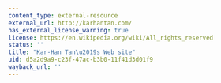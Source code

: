 ```yaml
---
content_type: external-resource
external_url: http://karhantan.com/
has_external_license_warning: true
license: https://en.wikipedia.org/wiki/All_rights_reserved
status: ''
title: "Kar-Han Tan\u2019s Web site"
uid: d5a2d9a9-c23f-47ac-b3b0-11f41d3d01f9
wayback_url: ''
---
```

